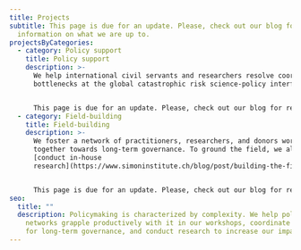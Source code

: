 ```yaml
---
title: Projects
subtitle: This page is due for an update. Please, check out our blog for recent
  information on what we are up to.
projectsByCategories:
  - category: Policy support
    title: Policy support
    description: >-
      We help international civil servants and researchers resolve coordination
      bottlenecks at the global catastrophic risk science-policy interface.


      This page is due for an update. Please, check out our blog for recent information on what we are up to.
  - category: Field-building
    title: Field-building
    description: >-
      We foster a network of practitioners, researchers, and donors working
      together towards long-term governance. To ground the field, we also
      [conduct in-house
      research](https://www.simoninstitute.ch/blog/post/building-the-field-of-long-term-governance-si%E2%80%99s-research-approach/).


      This page is due for an update. Please, check out our blog for recent information on what we are up to.
seo:
  title: ""
  description: Policymaking is characterized by complexity. We help policy
    networks grapple productively with it in our workshops, coordinate a network
    for long-term governance, and conduct research to increase our impact.
---
```

